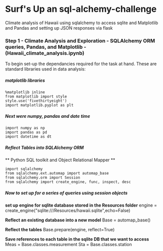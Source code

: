 # Surf's Up an sql-alchemy-challenge

Climate analysis of Hawaii using sqlalchemy to access sqlite and Matplotlib and Pandas and setting up JSON responses via flask 

### Step 1 - Climate Analysis and Exploration - SQLAlchemy ORM queries, Pandas, and Matplotlib - (Hawaii_climate_analysis.ipynb)

To begin set-up the dependancies required for the task at hand. These are standard libraries used in data analysis:

##### matplotlib libraries 

    %matplotlib inline
    from matplotlib import style
    style.use('fivethirtyeight')
    import matplotlib.pyplot as plt

##### Next were numpy, pandas and date time

    import numpy as np
    import pandas as pd
    import datetime as dt
  
##### Reflect Tables into SQLAlchemy ORM

** Python SQL toolkit and Object Relational Mapper **
  
    import sqlalchemy
    from sqlalchemy.ext.automap import automap_base
    from sqlalchemy.orm import Session
    from sqlalchemy import create_engine, func, inspect, desc
    
##### Now to set up for a series of queries using session objects
    
**set up engine for sqlite database stored in the Resources folder**
        engine = create_engine("sqlite:///Resources/hawaii.sqlite",echo=False)
        
**Reflect an existing database into a new model**
        Base = automap_base()
        
**Reflect the tables**
        Base.prepare(engine, reflect=True) 
        
**Save references to each table in the sqlite DB that we want to access**
        Meas = Base.classes.measurement
        Sta = Base.classes.station
        

        
